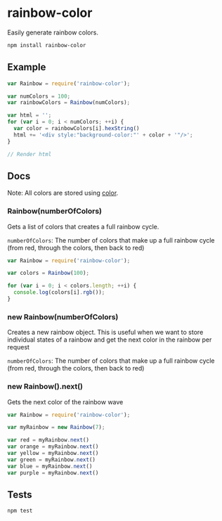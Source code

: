 rainbow-color
=============

Easily generate rainbow colors.

```sh
npm install rainbow-color
```

## Example

```js
var Rainbow = require('rainbow-color');

var numColors = 100;
var rainbowColors = Rainbow(numColors);

var html = '';
for (var i = 0; i < numColors; ++i) {
  var color = rainbowColors[i].hexString()
  html += '<div style:"background-color:"' + color + '"/>';
}

// Render html

```

## Docs

Note: All colors are stored using [color](https://www.npmjs.org/package/color).

### Rainbow(numberOfColors)

Gets a list of colors that creates a full rainbow cycle.

`numberOfColors`: The number of colors that make up a full rainbow cycle (from red, through the colors, then back to red)

```js
var Rainbow = require('rainbow-color');

var colors = Rainbow(100);

for (var i = 0; i < colors.length; ++i) {
  console.log(colors[i].rgb());
}

```

### new Rainbow(numberOfColors)

Creates a new rainbow object. This is useful when we want to store individual states of a rainbow and get the next color in the rainbow per request

`numberOfColors`: The number of colors that make up a full rainbow cycle (from red, through the colors, then back to red)

### new Rainbow().next()

Gets the next color of the rainbow wave

```js
var Rainbow = require('rainbow-color');

var myRainbow = new Rainbow(7);

var red = myRainbow.next()
var orange = myRainbow.next()
var yellow = myRainbow.next()
var green = myRainbow.next()
var blue = myRainbow.next()
var purple = myRainbow.next()
```

## Tests

`npm test`